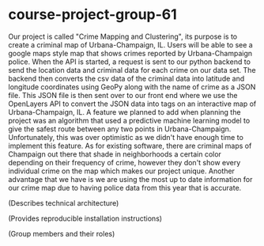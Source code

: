 # course-project-group-61

Our project is called "Crime Mapping and Clustering", its purpose is to create a criminal map of Urbana-Champaign, IL. Users will be able to see a google maps style map that shows crimes reported by Urbana-Champaign police. When the 
API is started, a request is sent to our python backend to send the location data and criminal data for each crime on our data set. The backend then converts the
csv data of the criminal data into latitude and longitude coordinates using GeoPy along with the name of crime as a JSON file. This JSON file is then sent over to our front end where we use the OpenLayers API to convert the JSON data into tags on an interactive map of Urbana-Champaign, IL. A feature we planned to add when planning the project was an algorithm that used a predictive machine learning model to give the safest route between any two points in Urbana-Champaign. Unfortunately, this was over optimistic as we didn't have enough time to implement this feature. As for existing software, there are criminal maps of Champaign out there that shade in neighborhoods a certain color depending on their frequency of crime, however they don't show every individual crime on the map which makes our project unique. Another advantage that we have is we are using the most up to date information for our crime map due to having police data from this year that is accurate.


(Describes technical architecture)

(Provides reproducible installation instructions)

(Group members and their roles)



